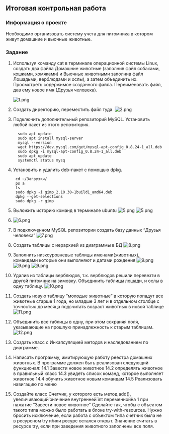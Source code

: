 ## Итоговая контрольная работа

### Информация о проекте

Необходимо организовать систему учета для питомника в котором живут
домашние и вьючные животные.

### Задание

1.  Используя команду cat в терминале операционной системы Linux, создать
    два файла Домашние животные (заполнив файл собаками, кошками,
    хомяками) и Вьючные животными заполнив файл Лошадьми, верблюдами и
    ослы), а затем объединить их. Просмотреть содержимое созданного файла.
    Переименовать файл, дав ему новое имя (Друзья человека).

    ![1.png](/nursery/Linux/1.png)

2.  Создать директорию, переместить файл туда.
    ![2.png](/nursery/Linux/2.png)

3.  Подключить дополнительный репозиторий MySQL. Установить любой пакет
    из этого репозитория.

          sudo apt update
          sudo apt install mysql-server
          mysql --version
          wget https://dev.mysql.com/get/mysql-apt-config_0.8.24-1_all.deb
          sudo dpkg -i mysql-apt-config_0.8.24-1_all.deb
          sudo apt update
          systemctl status mysq

4.  Установить и удалить deb-пакет с помощью dpkg.

         cd ~/Загрузки/
         ps a
         ls
         sudo dpkg -i gimp_2.10.30-1build1_amd64.deb
         dpkg --get-selections
         sudo dpkg -r gimp

5.  Выложить историю команд в терминале ubuntu
    ![5.png](/nursery/Linux/5.png)
    ![5.png](/nursery/Linux/5.1.png)
6.  ![6.png](/nursery/nursery.drawio.png)

7.  В подключенном MySQL репозитории создать базу данных “Друзья
    человека”
    ![7.png](/nursery/MySQL/7.png)

8.  Создать таблицы с иерархией из диаграммы в БД
    ![8.png](/nursery/MySQL/8.1.png)

9.  Заполнить низкоуровневые таблицы именами(животных), командами
    которые они выполняют и датами рождения
    ![9.png](/nursery/MySQL/9.1.png)
    ![9.png](/nursery/MySQL/9.2.png)
    ![9.png](/nursery/MySQL/9.png)

10. Удалив из таблицы верблюдов, т.к. верблюдов решили перевезти в другой
    питомник на зимовку. Объединить таблицы лошади, и ослы в одну таблицу.
    ![10.png](/nursery/MySQL/10.png)

11. Создать новую таблицу “молодые животные” в которую попадут все
    животные старше 1 года, но младше 3 лет и в отдельном столбце с точностью
    до месяца подсчитать возраст животных в новой таблице
    ![11.png](/nursery/MySQL/11.png)

12. Объединить все таблицы в одну, при этом сохраняя поля, указывающие на
    прошлую принадлежность к старым таблицам.
    ![12.png](/nursery/MySQL/12.png)

13. Создать класс с Инкапсуляцией методов и наследованием по диаграмме.
14. Написать программу, имитирующую работу реестра домашних животных.
    В программе должен быть реализован следующий функционал:
    14.1 Завести новое животное
    14.2 определять животное в правильный класс
    14.3 увидеть список команд, которое выполняет животное
    14.4 обучить животное новым командам
    14.5 Реализовать навигацию по меню
15. Создайте класс Счетчик, у которого есть метод add(), увеличивающий̆
    значение внутренней̆ int переменной̆на 1 при нажатие “Завести новое
    животное” Сделайте так, чтобы с объектом такого типа можно было работать в
    блоке try-with-resources. Нужно бросить исключение, если работа с объектом
    типа счетчик была не в ресурсном try и/или ресурс остался открыт. Значение
    считать в ресурсе try, если при заведения животного заполнены все поля.
